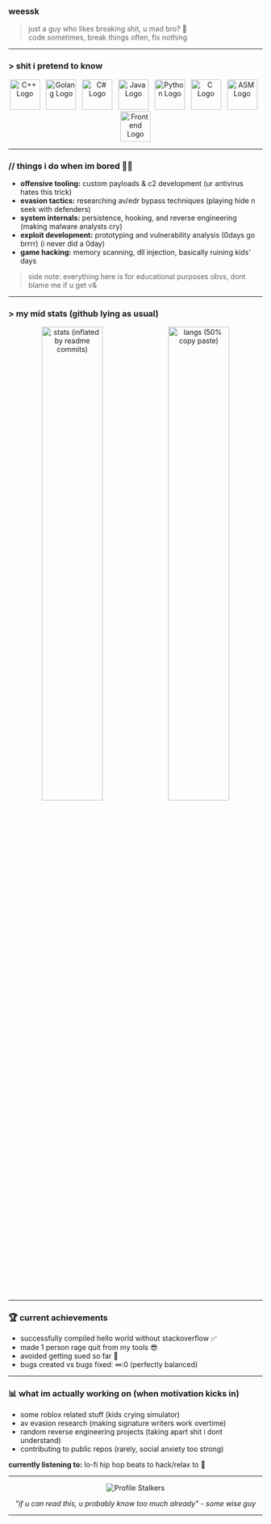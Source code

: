 ### weessk
> just a guy who likes breaking shit, u mad bro? 🤡  
> code sometimes, break things often, fix nothing 

---

### > shit i pretend to know 
<p align="center">
  <img src="https://upload.wikimedia.org/wikipedia/commons/1/18/ISO_C%2B%2B_Logo.svg" width="60" alt="C++ Logo" title="C++ (segfaults included)"/>&nbsp;&nbsp;
  <img src="https://upload.wikimedia.org/wikipedia/commons/2/2d/Go_gopher_favicon.svg" width="60" alt="Golang Logo" title="Golang (fast af)"/>&nbsp;&nbsp;
  <img src="https://upload.wikimedia.org/wikipedia/commons/4/4f/Csharp_Logo.png" width="60" alt="C# Logo" title="C# (microsoft overlords)"/>&nbsp;&nbsp;
  <img src="https://cdn.jsdelivr.net/gh/devicons/devicon/icons/java/java-original.svg" width="60" alt="Java Logo" title="Java (verbose af)"/>&nbsp;&nbsp;
  <img src="https://cdn.jsdelivr.net/gh/devicons/devicon/icons/python/python-original.svg" width="60" alt="Python Logo" title="Python (ez mode)"/>&nbsp;&nbsp;
  <img src="https://upload.wikimedia.org/wikipedia/commons/1/18/C_Programming_Language.svg" width="60" alt="C Logo" title="C (pain simulator)"/>&nbsp;&nbsp;
  <img src="https://img.icons8.com/color/48/000000/assembly.png" width="60" alt="ASM Logo" title="Assembly (masochist mode)"/>&nbsp;&nbsp;
  <img src="https://cdn.jsdelivr.net/gh/devicons/devicon/icons/html5/html5-original.svg" width="60" alt="Frontend Logo" title="Frontend (barely)"/>
</p>

---

### // things i do when im bored 🕵️‍♂️
- **offensive tooling:** custom payloads & c2 development (ur antivirus hates this trick)
- **evasion tactics:** researching av/edr bypass techniques (playing hide n seek with defenders)
- **system internals:** persistence, hooking, and reverse engineering (making malware analysts cry)
- **exploit development:** prototyping and vulnerability analysis (0days go brrrr) (i never did a 0day)
- **game hacking:** memory scanning, dll injection, basically ruining kids' days 

> side note: everything here is for educational purposes obvs, dont blame me if u get v&

---

### > my mid stats (github lying as usual)
<p align="center">
  <img src="https://github-readme-stats.vercel.app/api?username=weessk&show_icons=true&theme=dracula&border_radius=10&v=1" alt="stats (inflated by readme commits)" width="49%"/>
  <img src="https://github-readme-stats.vercel.app/api/top-langs/?username=weessk&layout=compact&theme=dracula&border_radius=10&v=1" alt="langs (50% copy paste)" width="49%"/>
</p>

---

### 🏆 current achievements 
- successfully compiled hello world without stackoverflow ✅
- made 1 person rage quit from my tools 😎
- avoided getting sued so far 🤞
- bugs created vs bugs fixed: ∞:0 (perfectly balanced)

---

### 📊 what im actually working on (when motivation kicks in)
- some roblox related stuff (kids crying simulator)
- av evasion research (making signature writers work overtime)  
- random reverse engineering projects (taking apart shit i dont understand)
- contributing to public repos (rarely, social anxiety too strong)

**currently listening to:** lo-fi hip hop beats to hack/relax to 🎵

---

<p align="center">
  <img src="https://komarev.com/ghpvc/?username=weessk&color=ff003c&style=for-the-badge&label=CREEPS+WATCHING" alt="Profile Stalkers"/>
</p>

<p align="center">
<i>"if u can read this, u probably know too much already" - some wise guy</i>
</p>

---
